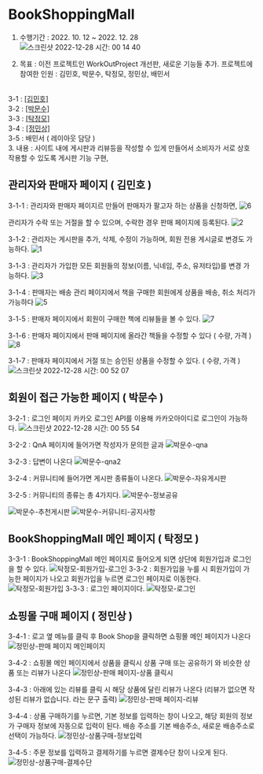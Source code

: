 # BookShoppingMall
1. 수행기간 : 2022. 10. 12 ~ 2022. 12. 28
![스크린샷 2022-12-28 시간: 00 14 40](https://user-images.githubusercontent.com/105355770/209686209-6d450f13-47ca-4c51-a7ad-9ee77006344f.png)

2. 목표 : 이전 프로젝트인 WorkOutProject 개선판, 새로운 기능들 추가.
  프로젝트에 참여한 인원 : 김민호, 박문수, 탁정모, 정민상, 배민서
  <br>
  3-1 : <a href="https://github.com/kio344/BookShoppingMall/blob/main/README.md#%EA%B4%80%EB%A6%AC%EC%9E%90%EC%99%80-%ED%8C%90%EB%A7%A4%EC%9E%90-%ED%8E%98%EC%9D%B4%EC%A7%80--%EA%B9%80%EB%AF%BC%ED%98%B8-")>[김민호]</a>
    <br>
  3-2 : <a href="https://github.com/kio344/BookShoppingMall/blob/main/README.md#%ED%9A%8C%EC%9B%90%EC%9D%B4-%EC%A0%91%EA%B7%BC-%EA%B0%80%EB%8A%A5%ED%95%9C-%ED%8E%98%EC%9D%B4%EC%A7%80--%EB%B0%95%EB%AC%B8%EC%88%98-">[박문수]</a>
    <br>
  3-3 : <a href="https://github.com/kio344/BookShoppingMall/blob/main/README.md#bookshoppingmall-%EB%A9%94%EC%9D%B8-%ED%8E%98%EC%9D%B4%EC%A7%80--%ED%83%81%EC%A0%95%EB%AA%A8-">[탁정모]</a>
    <br>
  3-4 : <a href="https://github.com/kio344/BookShoppingMall/blob/main/README.md#%EC%87%BC%ED%95%91%EB%AA%B0-%EA%B5%AC%EB%A7%A4-%ED%8E%98%EC%9D%B4%EC%A7%80--%EC%A0%95%EB%AF%BC%EC%83%81-">[정민상]</a>
    <br>
  3-5 : 배민서 ( 레이아웃 담당 ) 
    <br>
3. 내용 : 사이트 내에 게시판과 리뷰등을 작성할 수 있게 만들어서 소비자가 서로 상호작용할 수 있도록 게시판 기능 구현,

  ## 관리자와 판매자 페이지 ( 김민호 )

  3-1-1 : 관리자와 판매자 페이지르 만들어 판매자가 팔고자 하는 상품을 신청하면,
  ![6](https://user-images.githubusercontent.com/105355770/209686445-3e89e876-34b2-45e6-8f88-dc11940f58d5.png)
  
  관리자가 수락 또는 거절을 할 수 있으며, 수락한 경우 판매 페이지에 등록된다.
  ![2](https://user-images.githubusercontent.com/105355770/209686646-c612d3b2-0f66-46b4-908b-0cfc3ed773c1.png)
  
  3-1-2 : 관리자는 게시판을 추가, 삭제, 수정이 가능하며, 회원 전용 게시글로 변경도 가능하다.
  ![1](https://user-images.githubusercontent.com/105355770/209686775-816d607e-eed7-463e-9a7e-f7732b6b77c2.png)
  
  3-1-3 : 관리자가 가입한 모든 회원들의 정보(이름, 닉네임, 주소, 유저타입)를 변경 가능하다.
  ![3](https://user-images.githubusercontent.com/105355770/209687144-c28715d5-e0b4-447f-8aad-2febe387a402.png)
  
  3-1-4 : 판매자는 배송 관리 페이지에서 책을 구매한 회원에게 상품을 배송, 취소 처리가 가능하다
  ![5](https://user-images.githubusercontent.com/105355770/209687489-8c16eff2-fa60-4efd-8b21-a49f993e3a8f.png)
  
  3-1-5 : 판매자 페이지에서 회원이 구매한 책에 리뷰들을 볼 수 있다.
  ![7](https://user-images.githubusercontent.com/105355770/209689965-0c1a55c8-60a6-44e6-a71e-68464d556fc3.png)
  
  3-1-6 : 판매자 페이지에서 판매 페이지에 올라간 책들을 수정할 수 있다 ( 수량, 가격 )
  ![8](https://user-images.githubusercontent.com/105355770/209690072-cd40c524-f88a-472e-8521-ae855a8ad57a.png)
  
  3-1-7 : 판매자 페이지에서 거절 또는 승인된 상품을 수정할 수 있다. ( 수량, 가격 )
  ![스크린샷 2022-12-28 시간: 00 52 07](https://user-images.githubusercontent.com/105355770/209690241-86ce4674-e70f-4930-9a16-b6725e4578e6.png)
  
  
  ## 회원이 접근 가능한 페이지 ( 박문수 ) 

  3-2-1 : 로그인 페이지 카카오 로그인 API를 이용해 카카오아이디로 로그인이 가능하다. 
  ![스크린샷 2022-12-28 시간: 00 55 54](https://user-images.githubusercontent.com/105355770/209690617-75a61e05-e9db-4eeb-91c4-2138ef2f2fc2.png)
  
  3-2-2 : QnA 페이지에 들어가면 작성자가 문의한 글과
  ![박문수-qna](https://user-images.githubusercontent.com/105355770/209691425-00085888-9b9f-4188-8d07-78eb56c01e00.png)
  
  3-2-3 : 답변이 나온다
  ![박문수-qna2](https://user-images.githubusercontent.com/105355770/209691452-a8e688f9-9c71-4447-b081-f3fd89ecd431.png)
  
  3-2-4 : 커뮤니티에 들어가면 게시판 종류들이 나온다.
  ![박문수-자유게시판](https://user-images.githubusercontent.com/105355770/209691498-5d138654-491c-4e0c-888c-0fdd98a9781f.png)
  
  3-2-5 : 커뮤니티의 종류는 총 4가지다.
  ![박문수-정보공유](https://user-images.githubusercontent.com/105355770/209691522-a9f48f00-42a5-4967-8beb-e3248a9e1508.png)
  
  ![박문수-추천게시판](https://user-images.githubusercontent.com/105355770/209691534-bcea9fc1-5d25-4329-8166-9141370026dc.png)
  ![박문수-커뮤니티-공지사항](https://user-images.githubusercontent.com/105355770/209691550-68d00d64-5448-44f1-8cde-25a2b344702b.png)
  
  ## BookShoppingMall 메인 페이지 ( 탁정모 ) 
  
  3-3-1 : BookShoppingMall 메인 페이지로 들어오게 되면 상단에 회원가입과 로그인을 할 수 있다.
  ![탁정모-회원가입-로그인](https://user-images.githubusercontent.com/105355770/209693370-b9d96961-cbe1-4263-b015-696bc217c2c7.png)
  3-3-2 : 회원가입을 누를 시 회원가입이 가능한 페이지가 나오고 회원가입을 누르면 로그인 페이지로 이동한다.
  ![탁정모-회원가입](https://user-images.githubusercontent.com/105355770/209693496-d0014948-43bd-4bb4-8c8b-bebb52fda5c2.png)
  3-3-3 : 로그인 페이지이다.
  ![탁정모-로그인](https://user-images.githubusercontent.com/105355770/209693547-ce1efa5d-46e4-48e9-9bd7-aee6899d3097.png)
  
  ## 쇼핑몰 구매 페이지 ( 정민상 ) 
  3-4-1 : 로고 옆 메뉴를 클릭 후 Book Shop을 클릭하면 쇼핑몰 메인 페이지가 나온다
  ![정민상-판매 페이지 메인페이지](https://user-images.githubusercontent.com/105355770/209692374-0d40e450-2832-4f06-aa7c-5878f1fd1dfc.png)
  
  3-4-2 : 쇼핑몰 메인 페이지에서 상품을 클릭시 상품 구매 또는 공유하기 와 비슷한 상품 또는 리뷰가 나온다
  ![정민상-판매 페이지-상품 클릭시](https://user-images.githubusercontent.com/105355770/209692461-7fcb4aa6-bb9c-4057-8836-8adb4d08d9b3.png)
  
  3-4-3 : 아래에 있는 리뷰를 클릭 시 해당 상품에 달린 리뷰가 나온다 (리뷰가 없으면 작성된 리뷰가 없습니다. 라는 문구 출력)
  ![정민상-판매 페이지-리뷰](https://user-images.githubusercontent.com/105355770/209692545-4b834f55-4257-4534-8ef9-39b5423867d1.png)
  
  3-4-4 : 상품 구매하기를 누르면, 기본 정보를 입력하는 창이 나오고, 해당 회원의 정보가 구매자 정보에 자동으로 입력이 된다. 배송 주소를 기본 배송주소, 새로운 배송주소로 선택이 가능하다.
  ![정민상-상품구매-정보입력](https://user-images.githubusercontent.com/105355770/209692681-b649651a-777a-4a30-bdc6-aa49f3052f23.png)
  
  3-4-5 : 주문 정보를 입력하고 결제하기를 누르면 결제수단 창이 나오게 된다.
  ![정민상-상품구매-결제수단](https://user-images.githubusercontent.com/105355770/209692749-baac83ec-8c2b-4a69-8ee5-c6f28d0922ee.png)
  







  
